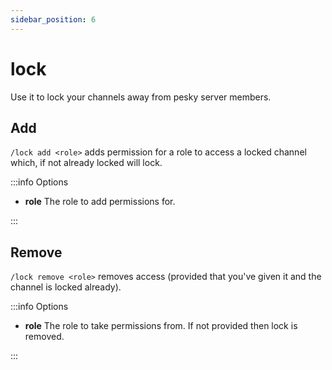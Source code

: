 ```yaml
---
sidebar_position: 6
---
```


# lock

Use it to lock your channels away from pesky server members.

## Add

`/lock add <role>` adds permission for a role to access a locked channel which, if not already locked will lock.

:::info Options

- **role** The role to add permissions for.

:::

## Remove

`/lock remove <role>` removes access (provided that you've given it and the channel is locked already).

:::info Options

- **role** The role to take permissions from. If not provided then lock is removed.

:::
